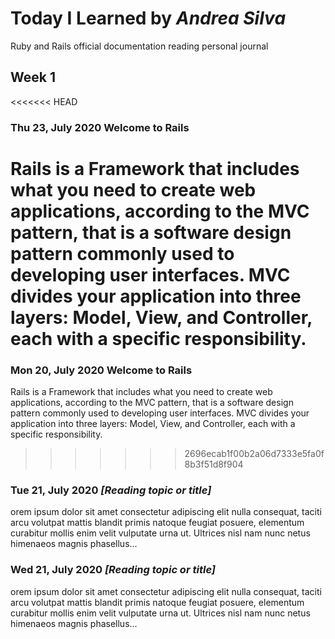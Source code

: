 # Today I Learned by *Andrea Silva*

Ruby and Rails official documentation reading personal journal

## Week 1

<<<<<<< HEAD
### Thu 23, July 2020 Welcome to Rails
Rails is a Framework that includes what you need to create web applications, according to the MVC pattern, that is a software design pattern commonly used to developing user interfaces. MVC divides your application into three layers: Model, View, and Controller, each with a specific responsibility.
=======
### Mon 20, July 2020 Welcome to Rails
Rails is a Framework that includes what you need to create web applications, according to the MVC pattern, that is a software design pattern commonly used to developing user interfaces. MVC divides your application into three layers: Model, View, and Controller, each with a specific responsibility.

>>>>>>> 2696ecab1f00b2a06d7333e5fa0f8b3f51d8f904

### Tue 21, July 2020 *[Reading topic or title]*
orem ipsum dolor sit amet consectetur adipiscing elit nulla consequat, taciti arcu volutpat mattis blandit primis natoque feugiat posuere, elementum curabitur mollis enim velit vulputate urna ut. Ultrices nisl nam nunc netus himenaeos magnis phasellus...

### Wed 21, July 2020 *[Reading topic or title]*
orem ipsum dolor sit amet consectetur adipiscing elit nulla consequat, taciti arcu volutpat mattis blandit primis natoque feugiat posuere, elementum curabitur mollis enim velit vulputate urna ut. Ultrices nisl nam nunc netus himenaeos magnis phasellus...
